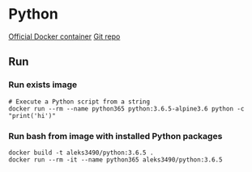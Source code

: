 # Python

[Official Docker container](https://hub.docker.com/r/_/python/)
[Git repo](https://github.com/docker-library/python)

## Run
### Run exists image
```
# Execute a Python script from a string
docker run --rm --name python365 python:3.6.5-alpine3.6 python -c "print('hi')"
```
### Run bash from image with installed Python packages
```
docker build -t aleks3490/python:3.6.5 .
docker run --rm -it --name python365 aleks3490/python:3.6.5
```
